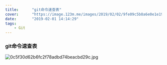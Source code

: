 ```yaml
---
title:      "git命令速查表"
cover:      "https://image.123m.me/images/2019/02/02/9fe09c5b8a6e0e1e19bd4c4be9d6c3c3.md.jpg"
date:       "2019-02-01 14:14:29"
tags:       
    - Git
---
```


### git命令速查表
![0c5f30d62b6fc2f78adbd74beacbd29c.jpg](https://image.123m.me/images/2019/02/11/0c5f30d62b6fc2f78adbd74beacbd29c.jpg)
